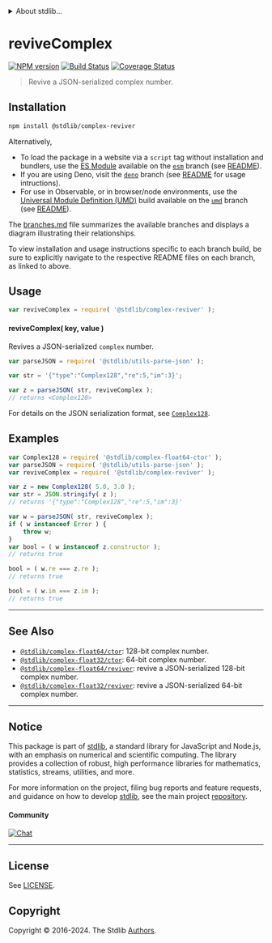 <!--

@license Apache-2.0

Copyright (c) 2018 The Stdlib Authors.

Licensed under the Apache License, Version 2.0 (the "License");
you may not use this file except in compliance with the License.
You may obtain a copy of the License at

   http://www.apache.org/licenses/LICENSE-2.0

Unless required by applicable law or agreed to in writing, software
distributed under the License is distributed on an "AS IS" BASIS,
WITHOUT WARRANTIES OR CONDITIONS OF ANY KIND, either express or implied.
See the License for the specific language governing permissions and
limitations under the License.

-->


<details>
  <summary>
    About stdlib...
  </summary>
  <p>We believe in a future in which the web is a preferred environment for numerical computation. To help realize this future, we've built stdlib. stdlib is a standard library, with an emphasis on numerical and scientific computation, written in JavaScript (and C) for execution in browsers and in Node.js.</p>
  <p>The library is fully decomposable, being architected in such a way that you can swap out and mix and match APIs and functionality to cater to your exact preferences and use cases.</p>
  <p>When you use stdlib, you can be absolutely certain that you are using the most thorough, rigorous, well-written, studied, documented, tested, measured, and high-quality code out there.</p>
  <p>To join us in bringing numerical computing to the web, get started by checking us out on <a href="https://github.com/stdlib-js/stdlib">GitHub</a>, and please consider <a href="https://opencollective.com/stdlib">financially supporting stdlib</a>. We greatly appreciate your continued support!</p>
</details>

# reviveComplex

[![NPM version][npm-image]][npm-url] [![Build Status][test-image]][test-url] [![Coverage Status][coverage-image]][coverage-url] <!-- [![dependencies][dependencies-image]][dependencies-url] -->

> Revive a JSON-serialized complex number.

<!-- Section to include introductory text. Make sure to keep an empty line after the intro `section` element and another before the `/section` close. -->

<section class="intro">

</section>

<!-- /.intro -->

<!-- Package usage documentation. -->

<section class="installation">

## Installation

```bash
npm install @stdlib/complex-reviver
```

Alternatively,

-   To load the package in a website via a `script` tag without installation and bundlers, use the [ES Module][es-module] available on the [`esm`][esm-url] branch (see [README][esm-readme]).
-   If you are using Deno, visit the [`deno`][deno-url] branch (see [README][deno-readme] for usage intructions).
-   For use in Observable, or in browser/node environments, use the [Universal Module Definition (UMD)][umd] build available on the [`umd`][umd-url] branch (see [README][umd-readme]).

The [branches.md][branches-url] file summarizes the available branches and displays a diagram illustrating their relationships.

To view installation and usage instructions specific to each branch build, be sure to explicitly navigate to the respective README files on each branch, as linked to above.

</section>

<section class="usage">

## Usage

```javascript
var reviveComplex = require( '@stdlib/complex-reviver' );
```

#### reviveComplex( key, value )

Revives a JSON-serialized `complex` number.

```javascript
var parseJSON = require( '@stdlib/utils-parse-json' );

var str = '{"type":"Complex128","re":5,"im":3}';

var z = parseJSON( str, reviveComplex );
// returns <Complex128>
```

For details on the JSON serialization format, see [`Complex128`][@stdlib/complex/float64/ctor].

</section>

<!-- /.usage -->

<!-- Package usage notes. Make sure to keep an empty line after the `section` element and another before the `/section` close. -->

<section class="notes">

</section>

<!-- /.notes -->

<!-- Package usage examples. -->

<section class="examples">

## Examples

<!-- eslint no-undef: "error" -->

```javascript
var Complex128 = require( '@stdlib/complex-float64-ctor' );
var parseJSON = require( '@stdlib/utils-parse-json' );
var reviveComplex = require( '@stdlib/complex-reviver' );

var z = new Complex128( 5.0, 3.0 );
var str = JSON.stringify( z );
// returns '{"type":"Complex128","re":5,"im":3}'

var w = parseJSON( str, reviveComplex );
if ( w instanceof Error ) {
    throw w;
}
var bool = ( w instanceof z.constructor );
// returns true

bool = ( w.re === z.re );
// returns true

bool = ( w.im === z.im );
// returns true
```

</section>

<!-- /.examples -->

<!-- Section to include cited references. If references are included, add a horizontal rule *before* the section. Make sure to keep an empty line after the `section` element and another before the `/section` close. -->

<section class="references">

</section>

<!-- /.references -->

<!-- Section for related `stdlib` packages. Do not manually edit this section, as it is automatically populated. -->

<section class="related">

* * *

## See Also

-   <span class="package-name">[`@stdlib/complex-float64/ctor`][@stdlib/complex/float64/ctor]</span><span class="delimiter">: </span><span class="description">128-bit complex number.</span>
-   <span class="package-name">[`@stdlib/complex-float32/ctor`][@stdlib/complex/float32/ctor]</span><span class="delimiter">: </span><span class="description">64-bit complex number.</span>
-   <span class="package-name">[`@stdlib/complex-float64/reviver`][@stdlib/complex/float64/reviver]</span><span class="delimiter">: </span><span class="description">revive a JSON-serialized 128-bit complex number.</span>
-   <span class="package-name">[`@stdlib/complex-float32/reviver`][@stdlib/complex/float32/reviver]</span><span class="delimiter">: </span><span class="description">revive a JSON-serialized 64-bit complex number.</span>

</section>

<!-- /.related -->

<!-- Section for all links. Make sure to keep an empty line after the `section` element and another before the `/section` close. -->


<section class="main-repo" >

* * *

## Notice

This package is part of [stdlib][stdlib], a standard library for JavaScript and Node.js, with an emphasis on numerical and scientific computing. The library provides a collection of robust, high performance libraries for mathematics, statistics, streams, utilities, and more.

For more information on the project, filing bug reports and feature requests, and guidance on how to develop [stdlib][stdlib], see the main project [repository][stdlib].

#### Community

[![Chat][chat-image]][chat-url]

---

## License

See [LICENSE][stdlib-license].


## Copyright

Copyright &copy; 2016-2024. The Stdlib [Authors][stdlib-authors].

</section>

<!-- /.stdlib -->

<!-- Section for all links. Make sure to keep an empty line after the `section` element and another before the `/section` close. -->

<section class="links">

[npm-image]: http://img.shields.io/npm/v/@stdlib/complex-reviver.svg
[npm-url]: https://npmjs.org/package/@stdlib/complex-reviver

[test-image]: https://github.com/stdlib-js/complex-reviver/actions/workflows/test.yml/badge.svg?branch=v0.2.2
[test-url]: https://github.com/stdlib-js/complex-reviver/actions/workflows/test.yml?query=branch:v0.2.2

[coverage-image]: https://img.shields.io/codecov/c/github/stdlib-js/complex-reviver/main.svg
[coverage-url]: https://codecov.io/github/stdlib-js/complex-reviver?branch=main

<!--

[dependencies-image]: https://img.shields.io/david/stdlib-js/complex-reviver.svg
[dependencies-url]: https://david-dm.org/stdlib-js/complex-reviver/main

-->

[chat-image]: https://img.shields.io/gitter/room/stdlib-js/stdlib.svg
[chat-url]: https://app.gitter.im/#/room/#stdlib-js_stdlib:gitter.im

[stdlib]: https://github.com/stdlib-js/stdlib

[stdlib-authors]: https://github.com/stdlib-js/stdlib/graphs/contributors

[umd]: https://github.com/umdjs/umd
[es-module]: https://developer.mozilla.org/en-US/docs/Web/JavaScript/Guide/Modules

[deno-url]: https://github.com/stdlib-js/complex-reviver/tree/deno
[deno-readme]: https://github.com/stdlib-js/complex-reviver/blob/deno/README.md
[umd-url]: https://github.com/stdlib-js/complex-reviver/tree/umd
[umd-readme]: https://github.com/stdlib-js/complex-reviver/blob/umd/README.md
[esm-url]: https://github.com/stdlib-js/complex-reviver/tree/esm
[esm-readme]: https://github.com/stdlib-js/complex-reviver/blob/esm/README.md
[branches-url]: https://github.com/stdlib-js/complex-reviver/blob/main/branches.md

[stdlib-license]: https://raw.githubusercontent.com/stdlib-js/complex-reviver/main/LICENSE

[@stdlib/complex/float64/ctor]: https://github.com/stdlib-js/complex-float64-ctor

<!-- <related-links> -->

[@stdlib/complex/float32/ctor]: https://github.com/stdlib-js/complex-float32-ctor

[@stdlib/complex/float64/reviver]: https://github.com/stdlib-js/complex-float64-reviver

[@stdlib/complex/float32/reviver]: https://github.com/stdlib-js/complex-float32-reviver

<!-- </related-links> -->

</section>

<!-- /.links -->
